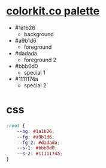 # [colorkit.co palette](https://colorkit.co/color-palette-generator/1a1b26-a9b1d6-dadada-bbb0d0-1111174a/)

- #1a1b26 
  - background
- #a9b1d6
  - foreground
- #dadada
  - foreground 2
- #bbb0d0
  - special 1
- #1111174a
  - special 2

# css
```css
:root {
    --bg: #1a1b26;
    --fg: #a9b1d6;
    --fg-2: #dadada;
    --s-1: #bbb0d0;
    --s-2: #1111174a;
}
```
